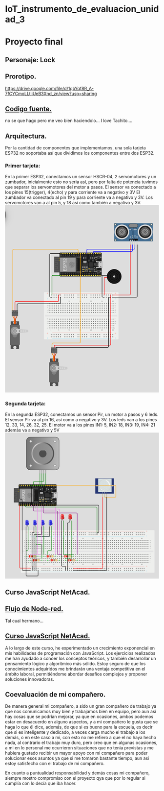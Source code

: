 # IoT_instrumento_de_evaluacion_unidad_3
# Proyecto final
## Personaje: Lock

## Prorotipo.

https://drive.google.com/file/d/1qbYqf8R_A-7fCYCmoLLtiiUeB3Xnd_zn/view?usp=sharing


## [Codigo fuente.](https://github.com/RamirezLuisManuel/Proyecto-_Navideno/tree/main/Codigo)
no se que hago pero me veo bien haciendolo... I love Tachito....

## Arquitectura.
Por la cantidad de componentes que implementamos, una sola tarjeta ESP32 no soportaba así que dividimos los componentes entre dos ESP32.

### Primer tarjeta:
En la primer ESP32, conectamos un sensor HSCR-04, 2 servomotores y un zumbador, inicialmente esto no seria así, pero por falta de potencia tuvimos que separar los servomotores del motor a pasos.
El sensor va conectado a los pines 15(trigger), 4(echo) y para corriente va a negativo y 3V
El zumbador va conectado al pin 19 y para corriente va a negativo y 3V.
Los servomotores van a al pin 5, y 18 así como también a negativo y 3V.
<img width="800" src="https://github.com/RamirezLuisManuel/Proyecto-_Navideno/blob/main/Arquitectura_tarjeta_1.png?raw=true"/><br>
### Segunda tarjeta:
En la segunda ESP32, conectamos un sensor Pir, un motor a pasos y 6 leds.
El sensor Pir va al pin 16, así como a negativo y 3V.
Los leds van a los pines 12, 33, 14, 26, 32, 25.
El motor va a los pines IN1: 5, IN2: 18, IN3: 19, IN4: 21 además va a negativo y 5V  
<img width="800" src="https://github.com/RamirezLuisManuel/Proyecto-_Navideno/blob/main/Arquitectura_tarjeta_2.png?raw=true"/><br>

## Curso JavaScript NetAcad.

## [Flujo de Node-red.](https://github.com/RamirezLuisManuel/Proyecto-_Navideno/tree/main/Flujo%20Node_Red)
Tal cual hermano...
  
## [Curso JavaScript NetAcad.](https://github.com/RamirezLuisManuel/Proyecto-_Navideno/tree/main/Curso%20JavaScript%20NetAcad)
A lo largo de este curso, he experimentado un crecimiento exponencial en mis habilidades de programación con JavaScript. Los ejercicios realizados me han ayudado a conoer los conceptos teóricos, y también desarrollar un pensamiento lógico y algorítmico más sólido. Estoy seguro de que los conocimientos adquiridos me brindarán una ventaja competitiva en el ámbito laboral, permitiéndome abordar desafíos complejos y proponer soluciones innovadoras.

## Coevaluación de mi compañero.
De manera general mi compañero, a sido un gran compañero de trabajo ya que nos comunicamos muy bien y trabajamos bien en equipo, pero aun así hay cosas que se podrían mejorar, ya que en ocasiones, ambos podemos estar en desacuerdo en alguno aspectos, y a mi compañero le gusta que se haga lo que él dice, además, de que si es bueno para la escuela, es decir que si es inteligente y dedicado, a veces carga mucho el trabajo a los demás, o en este caso a mi, con esto no me refiero a que el no haya hecho nada, al contrario el trabajo muy duro, pero creo que en algunas ocasiones, a mi en lo personal me ocurrieron situaciones que no tenia previstas y  me hubiera gustado recibir un mayor apoyo con mi compañero para poder solucionar esos asuntos ya que si me tomaron bastante tiempo, aun asi estoy satisfecho con el trabajo de mi compañero.

En cuanto a puntualidad responsabilidad y demás cosas mi compañero, siempre mostro compromiso con el proyecto qya que por lo regular si cumplía con lo decía que iba hacer. 

